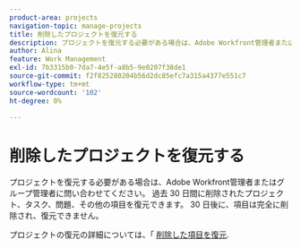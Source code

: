 ```yaml
---
product-area: projects
navigation-topic: manage-projects
title: 削除したプロジェクトを復元する
description: プロジェクトを復元する必要がある場合は、Adobe Workfront管理者またはグループ管理者に問い合わせてください。 過去 30 日間に削除されたプロジェクト、タスク、問題、その他の項目を復元できます。 30 日後に、項目は完全に削除され、復元できません。
author: Alina
feature: Work Management
exl-id: 7b3315b0-7da7-4e5f-a8b5-9e0207f38de1
source-git-commit: f2f825280204b56d2dc85efc7a315a4377e551c7
workflow-type: tm+mt
source-wordcount: '102'
ht-degree: 0%

---
```


# 削除したプロジェクトを復元する

プロジェクトを復元する必要がある場合は、Adobe Workfront管理者またはグループ管理者に問い合わせてください。 過去 30 日間に削除されたプロジェクト、タスク、問題、その他の項目を復元できます。 30 日後に、項目は完全に削除され、復元できません。

プロジェクトの復元の詳細については、「 [削除した項目を復元](../../../administration-and-setup/manage-workfront/manage-deleted-items/restore-deleted-items.md).
